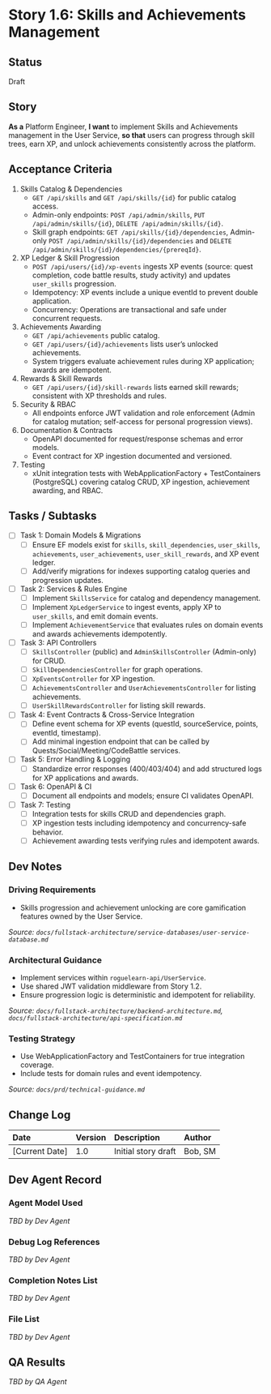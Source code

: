 # **Story 1.6: Skills and Achievements Management**

## Status

Draft

## Story

**As a** Platform Engineer,
**I want** to implement Skills and Achievements management in the User Service,
**so that** users can progress through skill trees, earn XP, and unlock achievements consistently across the platform.

## Acceptance Criteria

1. Skills Catalog & Dependencies
   - `GET /api/skills` and `GET /api/skills/{id}` for public catalog access.
   - Admin-only endpoints: `POST /api/admin/skills`, `PUT /api/admin/skills/{id}`, `DELETE /api/admin/skills/{id}`.
   - Skill graph endpoints: `GET /api/skills/{id}/dependencies`, Admin-only `POST /api/admin/skills/{id}/dependencies` and `DELETE /api/admin/skills/{id}/dependencies/{prereqId}`.
2. XP Ledger & Skill Progression
   - `POST /api/users/{id}/xp-events` ingests XP events (source: quest completion, code battle results, study activity) and updates `user_skills` progression.
   - Idempotency: XP events include a unique eventId to prevent double application.
   - Concurrency: Operations are transactional and safe under concurrent requests.
3. Achievements Awarding
   - `GET /api/achievements` public catalog.
   - `GET /api/users/{id}/achievements` lists user’s unlocked achievements.
   - System triggers evaluate achievement rules during XP application; awards are idempotent.
4. Rewards & Skill Rewards
   - `GET /api/users/{id}/skill-rewards` lists earned skill rewards; consistent with XP thresholds and rules.
5. Security & RBAC
   - All endpoints enforce JWT validation and role enforcement (Admin for catalog mutation; self-access for personal progression views).
6. Documentation & Contracts
   - OpenAPI documented for request/response schemas and error models.
   - Event contract for XP ingestion documented and versioned.
7. Testing
   - xUnit integration tests with WebApplicationFactory + TestContainers (PostgreSQL) covering catalog CRUD, XP ingestion, achievement awarding, and RBAC.

## Tasks / Subtasks

- [ ] Task 1: Domain Models & Migrations
  - [ ] Ensure EF models exist for `skills`, `skill_dependencies`, `user_skills`, `achievements`, `user_achievements`, `user_skill_rewards`, and XP event ledger.
  - [ ] Add/verify migrations for indexes supporting catalog queries and progression updates.
- [ ] Task 2: Services & Rules Engine
  - [ ] Implement `SkillsService` for catalog and dependency management.
  - [ ] Implement `XpLedgerService` to ingest events, apply XP to `user_skills`, and emit domain events.
  - [ ] Implement `AchievementService` that evaluates rules on domain events and awards achievements idempotently.
- [ ] Task 3: API Controllers
  - [ ] `SkillsController` (public) and `AdminSkillsController` (Admin-only) for CRUD.
  - [ ] `SkillDependenciesController` for graph operations.
  - [ ] `XpEventsController` for XP ingestion.
  - [ ] `AchievementsController` and `UserAchievementsController` for listing achievements.
  - [ ] `UserSkillRewardsController` for listing skill rewards.
- [ ] Task 4: Event Contracts & Cross-Service Integration
  - [ ] Define event schema for XP events (questId, sourceService, points, eventId, timestamp).
  - [ ] Add minimal ingestion endpoint that can be called by Quests/Social/Meeting/CodeBattle services.
- [ ] Task 5: Error Handling & Logging
  - [ ] Standardize error responses (400/403/404) and add structured logs for XP applications and awards.
- [ ] Task 6: OpenAPI & CI
  - [ ] Document all endpoints and models; ensure CI validates OpenAPI.
- [ ] Task 7: Testing
  - [ ] Integration tests for skills CRUD and dependencies graph.
  - [ ] XP ingestion tests including idempotency and concurrency-safe behavior.
  - [ ] Achievement awarding tests verifying rules and idempotent awards.

## Dev Notes

### Driving Requirements
- Skills progression and achievement unlocking are core gamification features owned by the User Service.

*Source: `docs/fullstack-architecture/service-databases/user-service-database.md`*

### Architectural Guidance
- Implement services within `roguelearn-api/UserService`.
- Use shared JWT validation middleware from Story 1.2.
- Ensure progression logic is deterministic and idempotent for reliability.

*Source: `docs/fullstack-architecture/backend-architecture.md`, `docs/fullstack-architecture/api-specification.md`*

### Testing Strategy
- Use WebApplicationFactory and TestContainers for true integration coverage.
- Include tests for domain rules and event idempotency.

*Source: `docs/prd/technical-guidance.md`*

## Change Log

| Date | Version | Description | Author |
| :--- | :--- | :--- | :--- |
| [Current Date] | 1.0 | Initial story draft | Bob, SM |

## Dev Agent Record

### Agent Model Used
_TBD by Dev Agent_

### Debug Log References
_TBD by Dev Agent_

### Completion Notes List
_TBD by Dev Agent_

### File List
_TBD by Dev Agent_

## QA Results
_TBD by QA Agent_